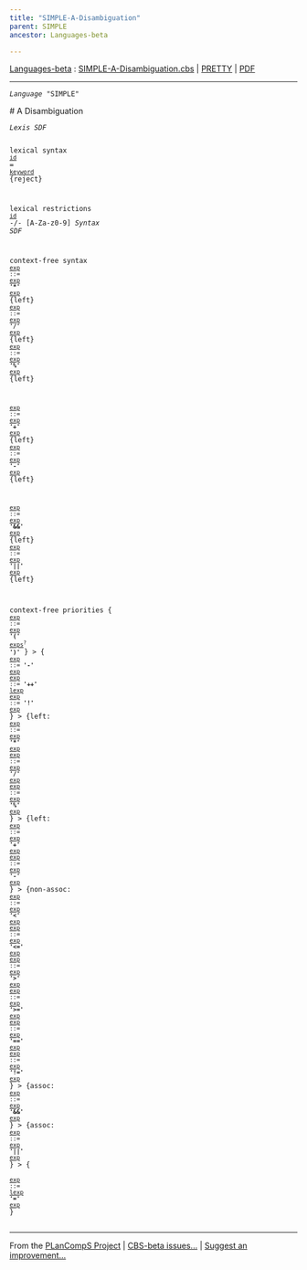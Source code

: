 ```yaml
---
title: "SIMPLE-A-Disambiguation"
parent: SIMPLE
ancestor: Languages-beta

---
```


[Languages-beta] : [SIMPLE-A-Disambiguation.cbs] \| [PRETTY] \| [PDF]


----
<div class="highlighter-rouge"><pre class="highlight"><code><i class="keyword">Language</i> <span id="Language_SIMPLE">"SIMPLE"</span></code></pre></div>
# <span id="SectionNumber_A">A</span> Disambiguation


<div class="highlighter-rouge"><pre class="highlight"><code><i class="keyword">Lexis</i> <i class="keyword">SDF</i>

lexical syntax 
  <code><span class="syn-name"><a href="../SIMPLE-1-Lexical/index.html#SyntaxName_id">id</a></span></code> = <code><span class="syn-name"><a href="../SIMPLE-1-Lexical/index.html#SyntaxName_keyword">keyword</a></span></code> {reject}

lexical restrictions
  <code><span class="syn-name"><a href="../SIMPLE-1-Lexical/index.html#SyntaxName_id">id</a></span></code> -/- [A-Za-z0-9]
<i class="keyword">Syntax</i> <i class="keyword">SDF</i>

context-free syntax
<code><i class="keyword"></i><i class="var"></i><span class="syn-name"><a href="../SIMPLE-2-Expressions/index.html#SyntaxName_exp">exp</a></span> ::= <span class="syn-name"><a href="../SIMPLE-2-Expressions/index.html#SyntaxName_exp">exp</a></span> <b class="atom">'*'</b> <span class="syn-name"><a href="../SIMPLE-2-Expressions/index.html#SyntaxName_exp">exp</a></span></code> {left}
<code><i class="keyword"></i><i class="var"></i><span class="syn-name"><a href="../SIMPLE-2-Expressions/index.html#SyntaxName_exp">exp</a></span> ::= <span class="syn-name"><a href="../SIMPLE-2-Expressions/index.html#SyntaxName_exp">exp</a></span> <b class="atom">'/'</b> <span class="syn-name"><a href="../SIMPLE-2-Expressions/index.html#SyntaxName_exp">exp</a></span></code> {left}
<code><i class="keyword"></i><i class="var"></i><span class="syn-name"><a href="../SIMPLE-2-Expressions/index.html#SyntaxName_exp">exp</a></span> ::= <span class="syn-name"><a href="../SIMPLE-2-Expressions/index.html#SyntaxName_exp">exp</a></span> <b class="atom">'%'</b> <span class="syn-name"><a href="../SIMPLE-2-Expressions/index.html#SyntaxName_exp">exp</a></span></code> {left}
  
<code><i class="keyword"></i><i class="var"></i><span class="syn-name"><a href="../SIMPLE-2-Expressions/index.html#SyntaxName_exp">exp</a></span> ::= <span class="syn-name"><a href="../SIMPLE-2-Expressions/index.html#SyntaxName_exp">exp</a></span> <b class="atom">'+'</b> <span class="syn-name"><a href="../SIMPLE-2-Expressions/index.html#SyntaxName_exp">exp</a></span></code> {left}
<code><i class="keyword"></i><i class="var"></i><span class="syn-name"><a href="../SIMPLE-2-Expressions/index.html#SyntaxName_exp">exp</a></span> ::= <span class="syn-name"><a href="../SIMPLE-2-Expressions/index.html#SyntaxName_exp">exp</a></span> <b class="atom">'-'</b> <span class="syn-name"><a href="../SIMPLE-2-Expressions/index.html#SyntaxName_exp">exp</a></span></code> {left}
  
<code><i class="keyword"></i><i class="var"></i><span class="syn-name"><a href="../SIMPLE-2-Expressions/index.html#SyntaxName_exp">exp</a></span> ::= <span class="syn-name"><a href="../SIMPLE-2-Expressions/index.html#SyntaxName_exp">exp</a></span> <b class="atom">'&&'</b> <span class="syn-name"><a href="../SIMPLE-2-Expressions/index.html#SyntaxName_exp">exp</a></span></code> {left}
<code><i class="keyword"></i><i class="var"></i><span class="syn-name"><a href="../SIMPLE-2-Expressions/index.html#SyntaxName_exp">exp</a></span> ::= <span class="syn-name"><a href="../SIMPLE-2-Expressions/index.html#SyntaxName_exp">exp</a></span> <b class="atom">'||'</b> <span class="syn-name"><a href="../SIMPLE-2-Expressions/index.html#SyntaxName_exp">exp</a></span></code> {left}

context-free priorities
{
<code><i class="keyword"></i><i class="var"></i><span class="syn-name"><a href="../SIMPLE-2-Expressions/index.html#SyntaxName_exp">exp</a></span> ::= <span class="syn-name"><a href="../SIMPLE-2-Expressions/index.html#SyntaxName_exp">exp</a></span> <b class="atom">'('</b> <span class="syn-name"><a href="../SIMPLE-2-Expressions/index.html#SyntaxName_exps">exps</a></span><sup class="sup">?</sup> <b class="atom">')'</b></code>
} >
{
<code><i class="keyword"></i><i class="var"></i><span class="syn-name"><a href="../SIMPLE-2-Expressions/index.html#SyntaxName_exp">exp</a></span> ::= <b class="atom">'-'</b> <span class="syn-name"><a href="../SIMPLE-2-Expressions/index.html#SyntaxName_exp">exp</a></span></code>
<code><i class="keyword"></i><i class="var"></i><span class="syn-name"><a href="../SIMPLE-2-Expressions/index.html#SyntaxName_exp">exp</a></span> ::= <b class="atom">'++'</b> <span class="syn-name"><a href="../SIMPLE-2-Expressions/index.html#SyntaxName_lexp">lexp</a></span></code>
<code><i class="keyword"></i><i class="var"></i><span class="syn-name"><a href="../SIMPLE-2-Expressions/index.html#SyntaxName_exp">exp</a></span> ::= <b class="atom">'!'</b> <span class="syn-name"><a href="../SIMPLE-2-Expressions/index.html#SyntaxName_exp">exp</a></span></code>
} >
{left: 
<code><i class="keyword"></i><i class="var"></i><span class="syn-name"><a href="../SIMPLE-2-Expressions/index.html#SyntaxName_exp">exp</a></span> ::= <span class="syn-name"><a href="../SIMPLE-2-Expressions/index.html#SyntaxName_exp">exp</a></span> <b class="atom">'*'</b> <span class="syn-name"><a href="../SIMPLE-2-Expressions/index.html#SyntaxName_exp">exp</a></span></code>
<code><i class="keyword"></i><i class="var"></i><span class="syn-name"><a href="../SIMPLE-2-Expressions/index.html#SyntaxName_exp">exp</a></span> ::= <span class="syn-name"><a href="../SIMPLE-2-Expressions/index.html#SyntaxName_exp">exp</a></span> <b class="atom">'/'</b> <span class="syn-name"><a href="../SIMPLE-2-Expressions/index.html#SyntaxName_exp">exp</a></span></code>
<code><i class="keyword"></i><i class="var"></i><span class="syn-name"><a href="../SIMPLE-2-Expressions/index.html#SyntaxName_exp">exp</a></span> ::= <span class="syn-name"><a href="../SIMPLE-2-Expressions/index.html#SyntaxName_exp">exp</a></span> <b class="atom">'%'</b> <span class="syn-name"><a href="../SIMPLE-2-Expressions/index.html#SyntaxName_exp">exp</a></span></code>
} >
{left: 
<code><i class="keyword"></i><i class="var"></i><span class="syn-name"><a href="../SIMPLE-2-Expressions/index.html#SyntaxName_exp">exp</a></span> ::= <span class="syn-name"><a href="../SIMPLE-2-Expressions/index.html#SyntaxName_exp">exp</a></span> <b class="atom">'+'</b> <span class="syn-name"><a href="../SIMPLE-2-Expressions/index.html#SyntaxName_exp">exp</a></span></code>
<code><i class="keyword"></i><i class="var"></i><span class="syn-name"><a href="../SIMPLE-2-Expressions/index.html#SyntaxName_exp">exp</a></span> ::= <span class="syn-name"><a href="../SIMPLE-2-Expressions/index.html#SyntaxName_exp">exp</a></span> <b class="atom">'-'</b> <span class="syn-name"><a href="../SIMPLE-2-Expressions/index.html#SyntaxName_exp">exp</a></span></code>
} >
{non-assoc: 
<code><i class="keyword"></i><i class="var"></i><span class="syn-name"><a href="../SIMPLE-2-Expressions/index.html#SyntaxName_exp">exp</a></span> ::= <span class="syn-name"><a href="../SIMPLE-2-Expressions/index.html#SyntaxName_exp">exp</a></span> <b class="atom">'<'</b> <span class="syn-name"><a href="../SIMPLE-2-Expressions/index.html#SyntaxName_exp">exp</a></span></code>
<code><i class="keyword"></i><i class="var"></i><span class="syn-name"><a href="../SIMPLE-2-Expressions/index.html#SyntaxName_exp">exp</a></span> ::= <span class="syn-name"><a href="../SIMPLE-2-Expressions/index.html#SyntaxName_exp">exp</a></span> <b class="atom">'<='</b> <span class="syn-name"><a href="../SIMPLE-2-Expressions/index.html#SyntaxName_exp">exp</a></span></code>
<code><i class="keyword"></i><i class="var"></i><span class="syn-name"><a href="../SIMPLE-2-Expressions/index.html#SyntaxName_exp">exp</a></span> ::= <span class="syn-name"><a href="../SIMPLE-2-Expressions/index.html#SyntaxName_exp">exp</a></span> <b class="atom">'>'</b> <span class="syn-name"><a href="../SIMPLE-2-Expressions/index.html#SyntaxName_exp">exp</a></span></code>
<code><i class="keyword"></i><i class="var"></i><span class="syn-name"><a href="../SIMPLE-2-Expressions/index.html#SyntaxName_exp">exp</a></span> ::= <span class="syn-name"><a href="../SIMPLE-2-Expressions/index.html#SyntaxName_exp">exp</a></span> <b class="atom">'>='</b> <span class="syn-name"><a href="../SIMPLE-2-Expressions/index.html#SyntaxName_exp">exp</a></span></code>
<code><i class="keyword"></i><i class="var"></i><span class="syn-name"><a href="../SIMPLE-2-Expressions/index.html#SyntaxName_exp">exp</a></span> ::= <span class="syn-name"><a href="../SIMPLE-2-Expressions/index.html#SyntaxName_exp">exp</a></span> <b class="atom">'=='</b> <span class="syn-name"><a href="../SIMPLE-2-Expressions/index.html#SyntaxName_exp">exp</a></span></code>
<code><i class="keyword"></i><i class="var"></i><span class="syn-name"><a href="../SIMPLE-2-Expressions/index.html#SyntaxName_exp">exp</a></span> ::= <span class="syn-name"><a href="../SIMPLE-2-Expressions/index.html#SyntaxName_exp">exp</a></span> <b class="atom">'!='</b> <span class="syn-name"><a href="../SIMPLE-2-Expressions/index.html#SyntaxName_exp">exp</a></span></code>
} >
{assoc: 
<code><i class="keyword"></i><i class="var"></i><span class="syn-name"><a href="../SIMPLE-2-Expressions/index.html#SyntaxName_exp">exp</a></span> ::= <span class="syn-name"><a href="../SIMPLE-2-Expressions/index.html#SyntaxName_exp">exp</a></span> <b class="atom">'&&'</b> <span class="syn-name"><a href="../SIMPLE-2-Expressions/index.html#SyntaxName_exp">exp</a></span></code>
} >
{assoc: 
<code><i class="keyword"></i><i class="var"></i><span class="syn-name"><a href="../SIMPLE-2-Expressions/index.html#SyntaxName_exp">exp</a></span> ::= <span class="syn-name"><a href="../SIMPLE-2-Expressions/index.html#SyntaxName_exp">exp</a></span> <b class="atom">'||'</b> <span class="syn-name"><a href="../SIMPLE-2-Expressions/index.html#SyntaxName_exp">exp</a></span></code>
} >
{       
<code><i class="keyword"></i><i class="var"></i><span class="syn-name"><a href="../SIMPLE-2-Expressions/index.html#SyntaxName_exp">exp</a></span> ::= <span class="syn-name"><a href="../SIMPLE-2-Expressions/index.html#SyntaxName_lexp">lexp</a></span> <b class="atom">'='</b> <span class="syn-name"><a href="../SIMPLE-2-Expressions/index.html#SyntaxName_exp">exp</a></span></code>
}</code></pre></div>


[Funcons-beta]: /CBS-beta/docs/Funcons-beta
  "FUNCONS-BETA"
[Unstable-Funcons-beta]: /CBS-beta/docs/Unstable-Funcons-beta
  "UNSTABLE-FUNCONS-BETA"
[Languages-beta]: /CBS-beta/docs/Languages-beta
  "LANGUAGES-BETA"
[Unstable-Languages-beta]: /CBS-beta/docs/Unstable-Languages-beta
  "UNSTABLE-LANGUAGES-BETA"
[CBS-beta]: /CBS-beta
  "CBS-BETA"
[SIMPLE-A-Disambiguation.cbs]: https://github.com/plancomps/CBS-beta/blob/math/Languages-beta/SIMPLE/SIMPLE-cbs/SIMPLE/SIMPLE-A-Disambiguation/SIMPLE-A-Disambiguation.cbs
  "CBS SOURCE FILE ON GITHUB"
[PLAIN]: /CBS-beta/docs/Languages-beta/SIMPLE/SIMPLE-cbs/SIMPLE/SIMPLE-A-Disambiguation
  "CBS SOURCE WEB PAGE"
[PRETTY]: /CBS-beta/math/Languages-beta/SIMPLE/SIMPLE-cbs/SIMPLE/SIMPLE-A-Disambiguation
  "CBS-KATEX WEB PAGE"
[PDF]: https://github.com/plancomps/CBS-beta/blob/math/Languages-beta/SIMPLE/SIMPLE-cbs/SIMPLE/SIMPLE-A-Disambiguation/SIMPLE-A-Disambiguation.pdf
  "CBS-LATEX PDF FILE"
[PLanCompS Project]: https://plancomps.github.io
  "PROGRAMMING LANGUAGE COMPONENTS AND SPECIFICATIONS PROJECT HOME PAGE"

____

From the [PLanCompS Project] | [CBS-beta issues...] | [Suggest an improvement...]

[CBS-beta issues...]: https://github.com/plancomps/CBS-beta/issues
   "CBS-BETA ISSUE REPORTS ON GITHUB"
 [Suggest an improvement...]: mailto:plancomps@gmail.com?Subject=CBS-beta%20-%20comment&Body=Re%3A%20CBS-beta%20specification%20at%20SIMPLE/SIMPLE-A-Disambiguation/SIMPLE-A-Disambiguation.cbs%0A%0AComment/Query/Issue/Suggestion%3A%0A%0A%0ASignature%3A%0A
   "GENERATE AN EMAIL TEMPLATE"
